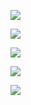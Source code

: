 ![](https://github-profile-summary-cards.vercel.app/api/cards/profile-details?username=webnetkz&theme=solarized_dark)

![](https://github-profile-summary-cards.vercel.app/api/cards/most-commit-language?username=webnetkz&theme=solarized_dark)

![](https://github-profile-summary-cards.vercel.app/api/cards/repos-per-language?username=webnetkz&theme=solarized_dark)

![](https://github-profile-summary-cards.vercel.app/api/cards/stats?username=webnetkz&theme=solarized_dark)

![](https://github-profile-summary-cards.vercel.app/api/cards/productive-time?username=webnetkz&theme=solarized_dark)